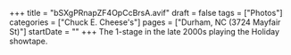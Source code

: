 +++
title = "bSXgPRnapZF4OpCcBrsA.avif"
draft = false
tags = ["Photos"]
categories = ["Chuck E. Cheese's"]
pages = ["Durham, NC (3724 Mayfair St)"]
startDate = ""
+++
The 1-stage in the late 2000s playing the Holiday showtape.
